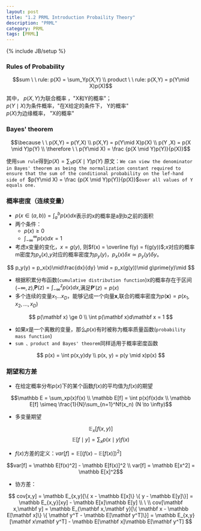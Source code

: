 ```yaml
---
layout: post
title: "1.2 PRML Introduction Probaility Theory"
description: "PRML"
category: PRML
tags: [PRML]
---
```


{% include JB/setup %}

### Rules of Probability
$$sum \ \ rule: p(X) = \sum_Yp(X,Y) \\ product \ \ rule: p(X,Y) = p(Y\mid X)p(X)$$

其中， $p(X,Y)$为联合概率 ，"X和Y的概率"；<br>
$p(Y\mid X)$为条件概率，"在X给定的条件下， Y的概率"<br>
$p(X)$为边缘概率， "X的概率"<br>

### Bayes' theorem
$$\because \ \  p(X,Y) = p(Y,X) \\
p(X,Y) = p(Y\mid X)p(X) \\ p(Y ,X) = p(X \mid Y)p(Y) \\
\therefore \ \  p(Y\mid X) = \frac {p(X \mid Y)p(Y)}{p(X)}$$

使用`sum rule`得到$p(X) = \sum_Yp(X\mid Y)p(Y)$
原文：`We can view the denominator in Bayes' theorem as being the normalization constant required to ensure that the sum of the conditional probability on the lef-hand side of `$p(Y\mid X) = \frac {p(X \mid Y)p(Y)}{p(X)}$`over all values of Y equals one.`


### 概率密度（连续变量）
- $p(x \in (a, b)) = \int_a^bp(x)dx$表示的x的概率是a到b之前的面积
- 两个条件：
    - $p(x) \ge 0$
    - $\int^{\infty}_{-\infty}p(x)dx = 1$
- 考虑x变量的变化，$x = g(y)$, 则$f(x) = \overline f(y) = f(g(y))$;$x$对应的概率m密度为$p_x(x)$,$y$对应的概率密度为$p_y(y)$，$p_x(x)\delta x \simeq p_y(y)\delta y$。<br>

$$
p_y(y) = p_x(x)\mid\frac{dx}{dy} \mid = p_x(g(y))\mid g\prime(y)\mid
$$
- 根据积累分布函数(`cumulative distribution function`)x的概率存在于区间$(-\infty ,z)$,$\mathbf P(z) = \int_{-\infty}^zp(x)dx$,满足$\mathbf P\prime(z) = p(x)$
- 多个连续的变量$x_1...x_D$，能够记成一个向量$\mathbf x$,联合的概率密度为$p(\mathbf x) = p(x_1,x_2,...,x_D)$

$$
p(\mathbf x) \ge 0 \\
\int p(\mathbf x)d\mathbf x = 1
$$

- 如果$x$是一个离散的变量，那么$p(x)$有时被称为概率质量函数(`probability mass function`)
- `sum 、product and Bayes' theorem`同样适用于概率密度函数

$$
p(x) = \int p(x,y)dy \\
p(x, y) = p(y \mid x)p(x)
$$

### 期望和方差
- 在给定概率分布$p(x)$下的某个函数$f(x)$的平均值为$f(x)$的期望<br>

$$\mathbb E = \sum_xp(x)f(x) \\ \mathbb E[f] = \int p(x)f(x)dx \\ \mathbb E[f] \simeq \frac{1}{N}\sum_{n=1}^Nf(x_n) (N \to \infty)$$
- 多变量期望

$$\mathbb E_x[f(x,y)]$$
$$\mathbb E[f\mid y] = \sum_x p(x\mid y)f(x)$$

- $f(x)$方差的定义：$var[f] = \mathbb E[(f(x) - \mathbb E[f(x)])^2]$

$$var[f] = \mathbb E[f(x)^2] - \mathbb E[f(x)]^2 \\ var[f] = \mathbb E[x^2] = \mathbb E[x]^2$$

- 协方差：

$$
cov[x,y] = \mathbb E_{x,y}[\{ x - \mathbb E[x]\} \{ y - \mathbb E[y]\}] = \mathbb E_{x,y}[xy] - \mathbb E[x]\mathbb E[y] \\ 
 \ \\ cov[\mathbf x,\mathbf y] = \mathbb E_{\mathbf x,\mathbf y}[\{ \mathbf x - \mathbb E[\mathbf x]\} \{ \mathbf y^T - \mathbb E[\mathbf y^T]\}] = \mathbb E_{x,y}[\mathbf x\mathbf y^T] - \mathbb E[\mathbf x]\mathbb E[\mathbf y^T]
$$